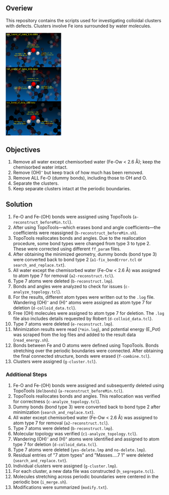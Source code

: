 ## Overiew

This repository contains the scripts used for investigating colloidal clusters with defects. Clusters involve Fe ions surrounded by water molecules.

<img src="end_of_file_error.png" alt="Table of Contents Figure" width="35%">

## Objectives

1. Remove all water except chemisorbed water (Fe-Ow < 2.6 Å); keep the chemisorbed water intact.
2. Remove (OH)⁻ but keep track of how much has been removed.
3. Remove ALL Fe-O (dummy bonds), including those to OH and O.
4. Separate the clusters.
5. Keep separate clusters intact at the periodic boundaries.

## Solution

1. Fe-O and Fe-(OH) bonds were assigned using TopoTools (`a-reconstruct_beforeMin.tcl`).
2. After using TopoTools—which erases bond and angle coefficients—the coefficients were reassigned (`b-reconstruct_beforeMin.sh`).
3. TopoTools reallocates bonds and angles. Due to the reallocation procedure, some bond types were changed from type 3 to type 2. These were corrected using different `ff_param` files.
4. After obtaining the minimized geometry, dummy bonds (bond type 3) were converted back to bond type 2 (`a1-fix_bondError.tcl` or `search_and_replace.txt`).
5. All water except the chemisorbed water (Fe-Ow < 2.6 Å) was assigned to atom type 7 for removal (`a2-reconstruct.tcl`).
6. Type 7 atoms were deleted (`b-reconstruct.lmp`).
7. Bonds and angles were analyzed to check for issues (`c-analyze_topology.tcl`).
8. For the results, different atom types were written out to the `.log` file. Wandering (OH)⁻ and (H)⁺ atoms were assigned as atom type 7 for deletion (`d-colloid_data.tcl`).
9. Free (OH) molecules were assigned to atom type 7 for deletion. The `.log` file also includes details requested by Robert (`d-colloid_data.tcl`).
10. Type 7 atoms were deleted (`e-reconstruct.lmp`).
11. Minimization results were read (`*min.log`), and potential energy (E_Pot) was scraped from the log files and added to the result data (`read_energy.sh`).
12. Bonds between Fe and O atoms were defined using TopoTools. Bonds stretching over the periodic boundaries were connected. After obtaining the final connected structure, bonds were erased (`f-combine.tcl`).
13. Clusters were assigned (`g-cluster.tcl`).

### Additional Steps

1. Fe-O and Fe-(OH) bonds were assigned and subsequently deleted using TopoTools (`delbonds`) (`a-reconstruct_beforeMin.tcl`).
2. TopoTools reallocates bonds and angles. This reallocation was verified for correctness (`c-analyze_topology.tcl`).
3. Dummy bonds (bond type 3) were converted back to bond type 2 after minimization (`search_and_replace.txt`).
4. All water except chemisorbed water (Fe-Ow < 2.6 Å) was assigned to atom type 7 for removal (`a2-reconstruct.tcl`).
5. Type 7 atoms were deleted (`b-reconstruct.lmp`).
6. Molecular topology was verified (`c1-analyze_topology.tcl`).
7. Wandering (OH)⁻ and (H)⁺ atoms were identified and assigned to atom type 7 for deletion (`d-colloid_data.tcl`).
8. Type 7 atoms were deleted (`yes-delete.lmp` and `no-delete.lmp`).
9. Residual entries of "7 atom types" and "Masses....7 1" were deleted (`search_and_replace.txt`).
10. Individual clusters were assigned (`g-cluster.lmp`).
11. For each cluster, a new data file was constructed (`h_segregate.tcl`).
12. Molecules stretching across periodic boundaries were centered in the periodic box (`i_merge.sh`).
13. Modifications were summarized (`modify.txt`).
